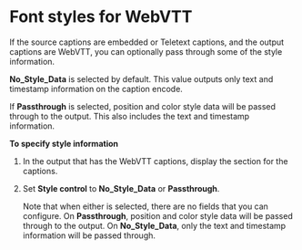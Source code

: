 # Font styles for WebVTT<a name="webvtt-font-styles"></a>

If the source captions are embedded or Teletext captions, and the output captions are WebVTT, you can optionally pass through some of the style information\.

**No\_Style\_Data** is selected by default\. This value outputs only text and timestamp information on the caption encode\. 

If **Passthrough** is selected, position and color style data will be passed through to the output\. This also includes the text and timestamp information\. 

**To specify style information**

1. In the output that has the WebVTT captions, display the section for the captions\. 

1. Set **Style control** to **No\_Style\_Data** or **Passthrough**\.

   Note that when either is selected, there are no fields that you can configure\. On **Passthrough**, position and color style data will be passed through to the output\. On **No\_Style\_Data**, only the text and timestamp information will be passed through\.